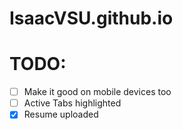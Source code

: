 # IsaacVSU.github.io

# TODO:
- [ ] Make it good on mobile devices too
- [ ] Active Tabs highlighted
- [x] Resume uploaded